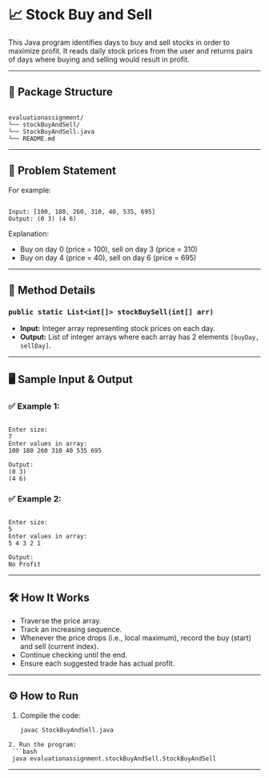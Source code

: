 
# 📈 Stock Buy and Sell

This Java program identifies days to buy and sell stocks in order to maximize profit. It reads daily stock prices from the user and returns pairs of days where buying and selling would result in profit.

---

## 📂 Package Structure

```

evaluationassignment/
└── stockBuyAndSell/
└── StockBuyAndSell.java
└── README.md

```

---

## 🧠 Problem Statement

For example:
```

Input: [100, 180, 260, 310, 40, 535, 695]
Output: (0 3) (4 6)

```
Explanation:
- Buy on day 0 (price = 100), sell on day 3 (price = 310)
- Buy on day 4 (price = 40), sell on day 6 (price = 695)

---

## 🔧 Method Details

### `public static List<int[]> stockBuySell(int[] arr)`

- **Input:** Integer array representing stock prices on each day.
- **Output:** List of integer arrays where each array has 2 elements `[buyDay, sellDay]`.

---

## 🖥 Sample Input & Output

### ✅ Example 1:
```

Enter size:
7
Enter values in array:
100 180 260 310 40 535 695

Output:
(0 3)
(4 6)

```

### ✅ Example 2:
```

Enter size:
5
Enter values in array:
5 4 3 2 1

Output:
No Profit

````

---

## 🛠 How It Works

- Traverse the price array.
- Track an increasing sequence.
- Whenever the price drops (i.e., local maximum), record the buy (start) and sell (current index).
- Continue checking until the end.
- Ensure each suggested trade has actual profit.

---

## ⚙️ How to Run

1. Compile the code:
   ```bash
   javac StockBuyAndSell.java
  ```
2. Run the program:
   ```bash
   java evaluationassignment.stockBuyAndSell.StockBuyAndSell
   ```
---
